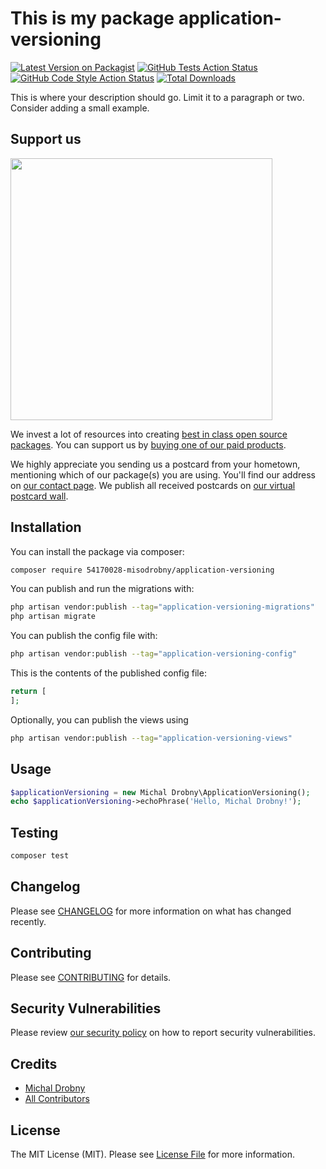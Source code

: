 # This is my package application-versioning

[![Latest Version on Packagist](https://img.shields.io/packagist/v/54170028-misodrobny/application-versioning.svg?style=flat-square)](https://packagist.org/packages/54170028-misodrobny/application-versioning)
[![GitHub Tests Action Status](https://img.shields.io/github/actions/workflow/status/54170028-misodrobny/application-versioning/run-tests.yml?branch=main&label=tests&style=flat-square)](https://github.com/54170028-misodrobny/application-versioning/actions?query=workflow%3Arun-tests+branch%3Amain)
[![GitHub Code Style Action Status](https://img.shields.io/github/actions/workflow/status/54170028-misodrobny/application-versioning/fix-php-code-style-issues.yml?branch=main&label=code%20style&style=flat-square)](https://github.com/54170028-misodrobny/application-versioning/actions?query=workflow%3A"Fix+PHP+code+style+issues"+branch%3Amain)
[![Total Downloads](https://img.shields.io/packagist/dt/54170028-misodrobny/application-versioning.svg?style=flat-square)](https://packagist.org/packages/54170028-misodrobny/application-versioning)

This is where your description should go. Limit it to a paragraph or two. Consider adding a small example.

## Support us

[<img src="https://github-ads.s3.eu-central-1.amazonaws.com/application-versioning.jpg?t=1" width="419px" />](https://spatie.be/github-ad-click/application-versioning)

We invest a lot of resources into creating [best in class open source packages](https://spatie.be/open-source). You can support us by [buying one of our paid products](https://spatie.be/open-source/support-us).

We highly appreciate you sending us a postcard from your hometown, mentioning which of our package(s) you are using. You'll find our address on [our contact page](https://spatie.be/about-us). We publish all received postcards on [our virtual postcard wall](https://spatie.be/open-source/postcards).

## Installation

You can install the package via composer:

```bash
composer require 54170028-misodrobny/application-versioning
```

You can publish and run the migrations with:

```bash
php artisan vendor:publish --tag="application-versioning-migrations"
php artisan migrate
```

You can publish the config file with:

```bash
php artisan vendor:publish --tag="application-versioning-config"
```

This is the contents of the published config file:

```php
return [
];
```

Optionally, you can publish the views using

```bash
php artisan vendor:publish --tag="application-versioning-views"
```

## Usage

```php
$applicationVersioning = new Michal Drobny\ApplicationVersioning();
echo $applicationVersioning->echoPhrase('Hello, Michal Drobny!');
```

## Testing

```bash
composer test
```

## Changelog

Please see [CHANGELOG](CHANGELOG.md) for more information on what has changed recently.

## Contributing

Please see [CONTRIBUTING](CONTRIBUTING.md) for details.

## Security Vulnerabilities

Please review [our security policy](../../security/policy) on how to report security vulnerabilities.

## Credits

- [Michal Drobny](https://github.com/54170028+misodrobny)
- [All Contributors](../../contributors)

## License

The MIT License (MIT). Please see [License File](LICENSE.md) for more information.

